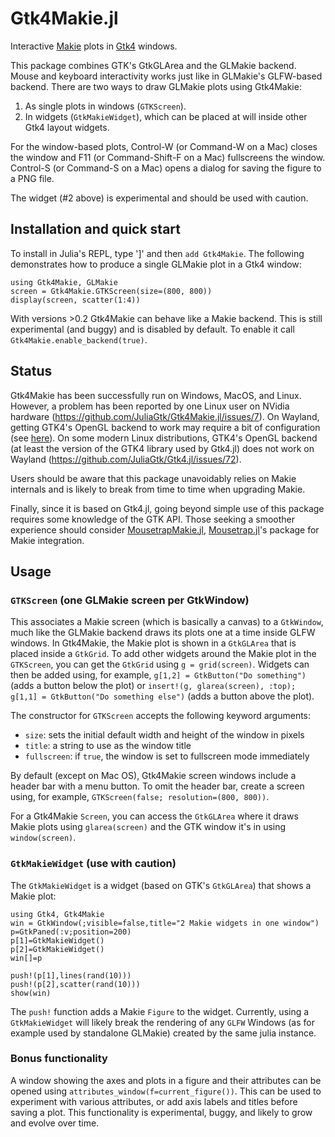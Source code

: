 # Gtk4Makie.jl

Interactive [Makie](https://github.com/JuliaPlots/Makie.jl) plots in [Gtk4](https://github.com/JuliaGtk/Gtk4.jl) windows.

This package combines GTK's GtkGLArea and the GLMakie backend. Mouse and keyboard interactivity works just like in GLMakie's GLFW-based backend. There are two ways to draw GLMakie plots using Gtk4Makie:
1. As single plots in windows (`GTKScreen`).
2. In widgets (`GtkMakieWidget`), which can be placed at will inside other Gtk4 layout widgets.

For the window-based plots, Control-W (or Command-W on a Mac) closes the window and F11 (or Command-Shift-F on a Mac) fullscreens the window. Control-S (or Command-S on a Mac) opens a dialog for saving the figure to a PNG file.

The widget (#2 above) is experimental and should be used with caution.

## Installation and quick start

To install in Julia's REPL, type ']' and then `add Gtk4Makie`. The following demonstrates how to produce a single GLMakie plot in a Gtk4 window:
```
using Gtk4Makie, GLMakie
screen = Gtk4Makie.GTKScreen(size=(800, 800))
display(screen, scatter(1:4))
```
With versions >0.2 Gtk4Makie can behave like a Makie backend. This is still experimental (and buggy) and is disabled by default. To enable it call `Gtk4Makie.enable_backend(true)`.

## Status

Gtk4Makie has been successfully run on Windows, MacOS, and Linux. However, a problem has been reported by one Linux user on NVidia hardware (https://github.com/JuliaGtk/Gtk4Makie.jl/issues/7). On Wayland, getting GTK4's OpenGL backend to work may require a bit of configuration (see [here](https://github.com/JuliaGtk/Gtk4.jl#enabling-gtk4s-egl-backend-linux)). On some modern Linux distributions, GTK4's OpenGL backend (at least the version of the GTK4 library used by Gtk4.jl) does not work on Wayland (https://github.com/JuliaGtk/Gtk4.jl/issues/72).

Users should be aware that this package unavoidably relies on Makie internals and is likely to break from time to time when upgrading Makie.

Finally, since it is based on Gtk4.jl, going beyond simple use of this package requires some knowledge of the GTK API. Those seeking a smoother experience should consider [MousetrapMakie.jl](https://github.com/Clemapfel/MousetrapMakie.jl), [Mousetrap.jl](https://github.com/Clemapfel/Mousetrap.jl)'s package for Makie integration.

## Usage

### `GTKScreen` (one GLMakie screen per GtkWindow)

This associates a Makie screen (which is basically a canvas) to a `GtkWindow`, much like the GLMakie backend draws its plots one at a time inside GLFW windows. In Gtk4Makie, the Makie plot is shown in a `GtkGLArea` that is placed inside a `GtkGrid`. To add other widgets around the Makie plot in the `GTKScreen`, you can get the `GtkGrid` using `g = grid(screen)`. Widgets can then be added using, for example, `g[1,2] = GtkButton("Do something")` (adds a button below the plot) or `insert!(g, glarea(screen), :top); g[1,1] = GtkButton("Do something else")` (adds a button above the plot).

The constructor for `GTKScreen` accepts the following keyword arguments:

- `size`: sets the initial default width and height of the window in pixels
- `title`: a string to use as the window title
- `fullscreen`: if `true`, the window is set to fullscreen mode immediately

By default (except on Mac OS), Gtk4Makie screen windows include a header bar with a menu button. To omit the header bar, create a screen using, for example, `GTKScreen(false; resolution=(800, 800))`.

For a Gtk4Makie `Screen`, you can access the `GtkGLArea` where it draws Makie plots using `glarea(screen)` and the GTK window it's in using `window(screen)`.

### `GtkMakieWidget` (use with caution)

The `GtkMakieWidget` is a widget (based on GTK's `GtkGLArea`) that shows a Makie plot:
```
using Gtk4, Gtk4Makie
win = GtkWindow(;visible=false,title="2 Makie widgets in one window")
p=GtkPaned(:v;position=200)
p[1]=GtkMakieWidget()
p[2]=GtkMakieWidget()
win[]=p

push!(p[1],lines(rand(10)))
push!(p[2],scatter(rand(10)))
show(win)
```

The `push!` function adds a Makie `Figure` to the widget. Currently, using a `GtkMakieWidget` will likely break the rendering of any `GLFW` Windows (as for example used by standalone GLMakie) created by the same julia instance.

### Bonus functionality

A window showing the axes and plots in a figure and their attributes can be opened using `attributes_window(f=current_figure())`. This can be used to experiment with various attributes, or add axis labels and titles before saving a plot. This functionality is experimental, buggy, and likely to grow and evolve over time.
